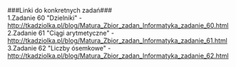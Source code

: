 ###Linki do konkretnych zadań###</br>
1.Zadanie 60 "Dzielniki" - http://tkadziolka.pl/blog/Matura_Zbior_zadan_Informatyka_zadanie_60.html</br>
2.Zadanie 61 "Ciągi arytmetyczne" - http://tkadziolka.pl/blog/Matura_Zbior_zadan_Informatyka_zadanie_61.html
3.Zadanie 62 "Liczby ósemkowe" - http://tkadziolka.pl/blog/Matura_Zbior_zadan_Informatyka_zadanie_62.html

